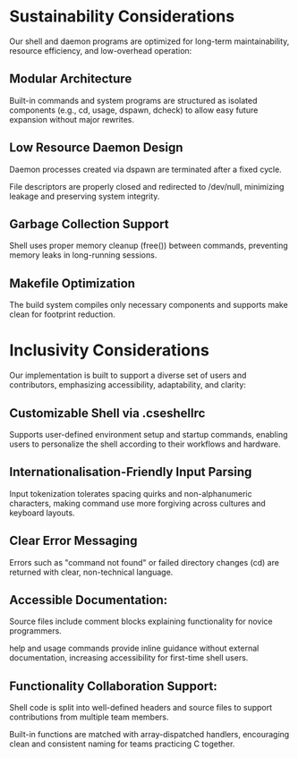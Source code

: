  
# Sustainability Considerations 
Our shell and daemon programs are optimized for long-term maintainability, resource efficiency, and low-overhead operation:

## Modular Architecture
Built-in commands and system programs are structured as isolated components (e.g., cd, usage, dspawn, dcheck) to allow easy future expansion without major rewrites.

## Low Resource Daemon Design

Daemon processes created via dspawn are terminated after a fixed cycle.

File descriptors are properly closed and redirected to /dev/null, minimizing leakage and preserving system integrity.

## Garbage Collection Support

Shell uses proper memory cleanup (free()) between commands, preventing memory leaks in long-running sessions.

## Makefile Optimization

The build system compiles only necessary components and supports make clean for footprint reduction.

 # Inclusivity Considerations
Our implementation is built to support a diverse set of users and contributors, emphasizing accessibility, adaptability, and clarity:

## Customizable Shell via .cseshellrc

Supports user-defined environment setup and startup commands, enabling users to personalize the shell according to their workflows and hardware.

## Internationalisation-Friendly Input Parsing

Input tokenization tolerates spacing quirks and non-alphanumeric characters, making command use more forgiving across cultures and keyboard layouts.

## Clear  Error Messaging

Errors such as "command not found" or failed directory changes (cd) are returned with clear, non-technical language.

## Accessible Documentation:

Source files include comment blocks explaining functionality for novice programmers.

help and usage commands provide inline guidance without external documentation, increasing accessibility for first-time shell users.

## Functionality Collaboration Support:

Shell code is split into well-defined headers and source files to support contributions from multiple team members.

Built-in functions are matched with array-dispatched handlers, encouraging clean and consistent naming for teams practicing C together.


